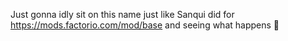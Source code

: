 Just gonna idly sit on this name just like Sanqui did for https://mods.factorio.com/mod/base and seeing what happens 👀
